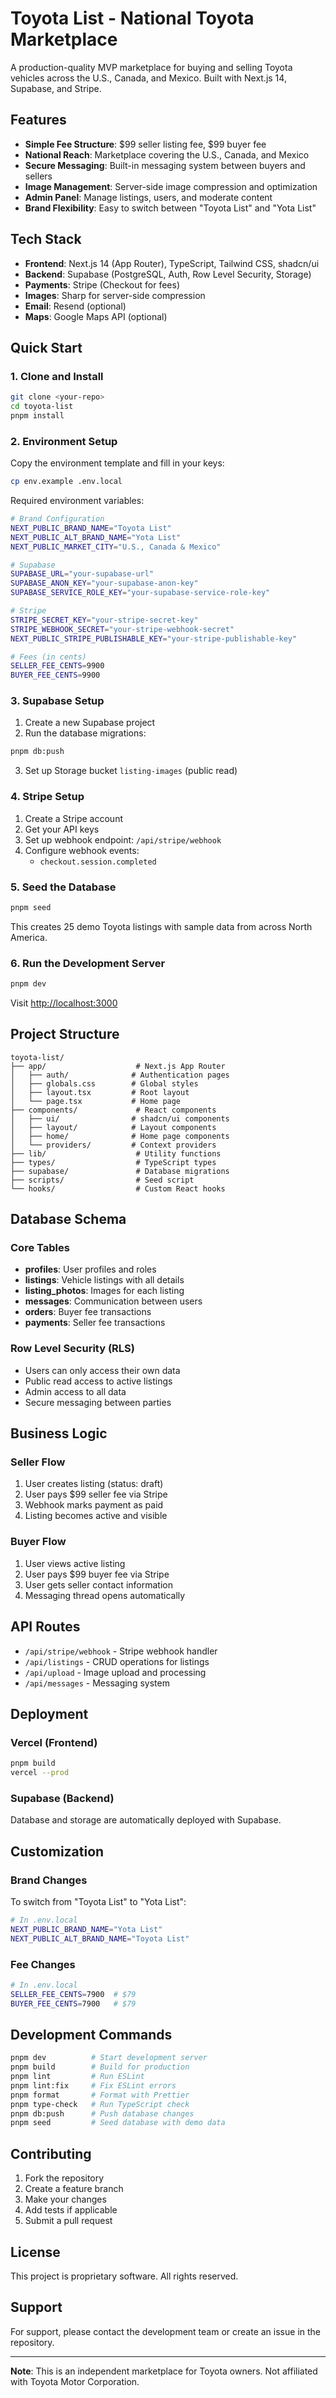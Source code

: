 # Toyota List - National Toyota Marketplace

A production-quality MVP marketplace for buying and selling Toyota vehicles across the U.S., Canada, and Mexico. Built with Next.js 14, Supabase, and Stripe.

## Features

- **Simple Fee Structure**: $99 seller listing fee, $99 buyer fee
- **National Reach**: Marketplace covering the U.S., Canada, and Mexico
- **Secure Messaging**: Built-in messaging system between buyers and sellers
- **Image Management**: Server-side image compression and optimization
- **Admin Panel**: Manage listings, users, and moderate content
- **Brand Flexibility**: Easy to switch between "Toyota List" and "Yota List"

## Tech Stack

- **Frontend**: Next.js 14 (App Router), TypeScript, Tailwind CSS, shadcn/ui
- **Backend**: Supabase (PostgreSQL, Auth, Row Level Security, Storage)
- **Payments**: Stripe (Checkout for fees)
- **Images**: Sharp for server-side compression
- **Email**: Resend (optional)
- **Maps**: Google Maps API (optional)

## Quick Start

### 1. Clone and Install

```bash
git clone <your-repo>
cd toyota-list
pnpm install
```

### 2. Environment Setup

Copy the environment template and fill in your keys:

```bash
cp env.example .env.local
```

Required environment variables:

```bash
# Brand Configuration
NEXT_PUBLIC_BRAND_NAME="Toyota List"
NEXT_PUBLIC_ALT_BRAND_NAME="Yota List"
NEXT_PUBLIC_MARKET_CITY="U.S., Canada & Mexico"

# Supabase
SUPABASE_URL="your-supabase-url"
SUPABASE_ANON_KEY="your-supabase-anon-key"
SUPABASE_SERVICE_ROLE_KEY="your-supabase-service-role-key"

# Stripe
STRIPE_SECRET_KEY="your-stripe-secret-key"
STRIPE_WEBHOOK_SECRET="your-stripe-webhook-secret"
NEXT_PUBLIC_STRIPE_PUBLISHABLE_KEY="your-stripe-publishable-key"

# Fees (in cents)
SELLER_FEE_CENTS=9900
BUYER_FEE_CENTS=9900
```

### 3. Supabase Setup

1. Create a new Supabase project
2. Run the database migrations:

```bash
pnpm db:push
```

3. Set up Storage bucket `listing-images` (public read)

### 4. Stripe Setup

1. Create a Stripe account
2. Get your API keys
3. Set up webhook endpoint: `/api/stripe/webhook`
4. Configure webhook events:
   - `checkout.session.completed`

### 5. Seed the Database

```bash
pnpm seed
```

This creates 25 demo Toyota listings with sample data from across North America.

### 6. Run the Development Server

```bash
pnpm dev
```

Visit [http://localhost:3000](http://localhost:3000)

## Project Structure

```
toyota-list/
├── app/                    # Next.js App Router
│   ├── auth/              # Authentication pages
│   ├── globals.css        # Global styles
│   ├── layout.tsx         # Root layout
│   └── page.tsx           # Home page
├── components/             # React components
│   ├── ui/                # shadcn/ui components
│   ├── layout/            # Layout components
│   ├── home/              # Home page components
│   └── providers/         # Context providers
├── lib/                    # Utility functions
├── types/                  # TypeScript types
├── supabase/               # Database migrations
├── scripts/                # Seed script
└── hooks/                  # Custom React hooks
```

## Database Schema

### Core Tables

- **profiles**: User profiles and roles
- **listings**: Vehicle listings with all details
- **listing_photos**: Images for each listing
- **messages**: Communication between users
- **orders**: Buyer fee transactions
- **payments**: Seller fee transactions

### Row Level Security (RLS)

- Users can only access their own data
- Public read access to active listings
- Admin access to all data
- Secure messaging between parties

## Business Logic

### Seller Flow

1. User creates listing (status: draft)
2. User pays $99 seller fee via Stripe
3. Webhook marks payment as paid
4. Listing becomes active and visible

### Buyer Flow

1. User views active listing
2. User pays $99 buyer fee via Stripe
3. User gets seller contact information
4. Messaging thread opens automatically

## API Routes

- `/api/stripe/webhook` - Stripe webhook handler
- `/api/listings` - CRUD operations for listings
- `/api/upload` - Image upload and processing
- `/api/messages` - Messaging system

## Deployment

### Vercel (Frontend)

```bash
pnpm build
vercel --prod
```

### Supabase (Backend)

Database and storage are automatically deployed with Supabase.

## Customization

### Brand Changes

To switch from "Toyota List" to "Yota List":

```bash
# In .env.local
NEXT_PUBLIC_BRAND_NAME="Yota List"
NEXT_PUBLIC_ALT_BRAND_NAME="Toyota List"
```

### Fee Changes

```bash
# In .env.local
SELLER_FEE_CENTS=7900  # $79
BUYER_FEE_CENTS=7900   # $79
```

## Development Commands

```bash
pnpm dev          # Start development server
pnpm build        # Build for production
pnpm lint         # Run ESLint
pnpm lint:fix     # Fix ESLint errors
pnpm format       # Format with Prettier
pnpm type-check   # Run TypeScript check
pnpm db:push      # Push database changes
pnpm seed         # Seed database with demo data
```

## Contributing

1. Fork the repository
2. Create a feature branch
3. Make your changes
4. Add tests if applicable
5. Submit a pull request

## License

This project is proprietary software. All rights reserved.

## Support

For support, please contact the development team or create an issue in the repository.

---

**Note**: This is an independent marketplace for Toyota owners. Not affiliated with Toyota Motor Corporation.
